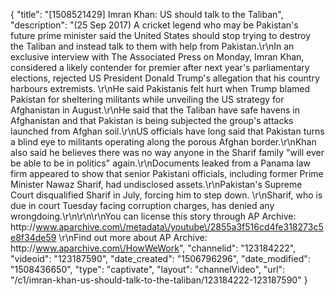 {
    "title": "[1508521429] Imran Khan: US should talk to the Taliban",
    "description": "(25 Sep 2017) A cricket legend who may be Pakistan's future prime minister said the United States should stop trying to destroy the Taliban and instead talk to them with help from Pakistan.\r\nIn an exclusive interview with The Associated Press on Monday, Imran Khan, considered a likely contender for premier after next year's parliamentary elections, rejected US President Donald Trump's allegation that his country harbours extremists. \r\nHe said Pakistanis felt hurt when Trump blamed Pakistan for sheltering militants while unveiling the US strategy for Afghanistan in August.\r\nHe said that the Taliban have safe havens in Afghanistan and that Pakistan is being subjected the group's attacks launched from Afghan soil.\r\nUS officials have long said that Pakistan turns a blind eye to militants operating along the porous Afghan border.\r\nKhan also said he believes there was no way anyone in the Sharif family \"will ever be able to be in politics\" again.\r\nDocuments leaked from a Panama law firm appeared to show that senior Pakistani officials, including former Prime Minister Nawaz Sharif, had undisclosed assets.\r\nPakistan's Supreme Court disqualified Sharif in July, forcing him to step down. \r\nSharif, who is due in court Tuesday facing corruption charges, has denied any wrongdoing.\r\n\r\n\r\nYou can license this story through AP Archive: http:\/\/www.aparchive.com\/metadata\/youtube\/2855a3f516cd4fe318273c5e8f34de59 \r\nFind out more about AP Archive: http:\/\/www.aparchive.com\/HowWeWork",
    "channelid": "123184222",
    "videoid": "123187590",
    "date_created": "1506796296",
    "date_modified": "1508436650",
    "type": "captivate",
    "layout": "channelVideo",
    "url": "\/c1\/imran-khan-us-should-talk-to-the-taliban\/123184222-123187590"
}